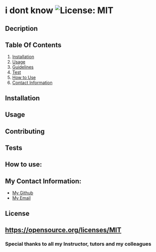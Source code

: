 # i dont know    ![License: MIT](https://img.shields.io/badge/License-MIT-yellow.svg)

## Decription
### 
###
###

## Table Of Contents            
1. [Installation](#installation)
2. [Usage](#usage)
3. [Guidelines](#contributing)
4. [Test](#tests)
5. [How to Use](#how-to-use)
6. [Contact Information](#my-contact-information)

## Installation
### 
            
## Usage
### 


## Contributing
### 

## Tests
### 


            
            
## How to use:
        
    
## My Contact Information:
            
* [My Github](https://github.com/)
* [My Email](mailto:)


## License

## https://opensource.org/licenses/MIT

            
### Special thanks to all my Instructor, tutors and my colleagues